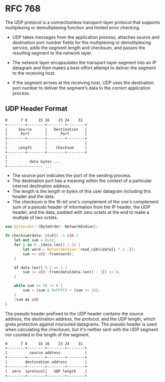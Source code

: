# RFC 768

The UDP protocol is a connectionless transport-layer protocol that supports multiplexing or demultiplexing function and limited error checking.

- UDP takes messages from the application process, attaches source and destination port number fields for the multiplexing or demultiplexing service, adds the segment length and checksum, and passes the resulting segment to the network layer.

- The network layer encapsulates the transport-layer segment into an IP datagram and then makes a best-effort attempt to deliver the segment to the receiving host.

- If the segment arrives at the receiving host, UDP uses the destination port number to deliver the segment’s data to the correct application process.

## UDP Header Format

```txt
0      7 8     15 16    23 24    31
+--------+--------+--------+--------+
|     Source      |   Destination   |
|      Port       |      Port       |
+--------+--------+--------+--------+
|                 |                 |
|     Length      |    Checksum     |
+--------+--------+--------+--------+
|
|          data bytes ...
+---------------- ...
```

- The source port indicates the port of the sending process.
- The destination port has a meaning within the context of a particular internet destination address.
- The length is the length in bytes of this user datagram including this header and the data.
- The checksum is the 16-bit one's complement of the one's complement sum of a
pseudo header of information from the IP header, the UDP header, and the
data, padded with zero octets at the end to make a multiple of two octets.

```rs
use byteorder::{ByteOrder, NetworkEndian};

fn checksum(data: &[u8]) -> u16 {
    let mut sum = 0u32;
    for i in 0..(data.len() / 2) {
        let word = NetworkEndian::read_u16(&data[i * 2..]);
        sum += u32::from(word);
    }

    if data.len() % 2 == 1 {
        sum += u32::from(data[data.len() - 1]) << 8;
    }

    while sum >> 16 != 0 {
        sum = (sum & 0xFFFF) + (sum >> 16);
    }
    !sum as u16
}
```

The pseudo header prefixed to the UDP header contains the source address, the destination address, the protocol, and the UDP length, which gives protection against misrouted datagrams. The pseudo header is used when calculating the checksum, but it's neither sent with the UDP segment nor counted in the length of the segment.

```txt
0      7 8     15 16    23 24    31
+--------+--------+--------+--------+
|          source address           |
+--------+--------+--------+--------+
|        destination address        |
+--------+--------+--------+--------+
|  zero  |protocol|   UDP length    |
+--------+--------+--------+--------+
```
